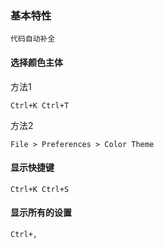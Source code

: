 ### 基本特性

```
代码自动补全
```

#### 选择颜色主体
方法1
```
Ctrl+K Ctrl+T
```
方法2
```
File > Preferences > Color Theme
```

#### 显示快捷键
```
Ctrl+K Ctrl+S
```

#### 显示所有的设置
```
Ctrl+,
```
